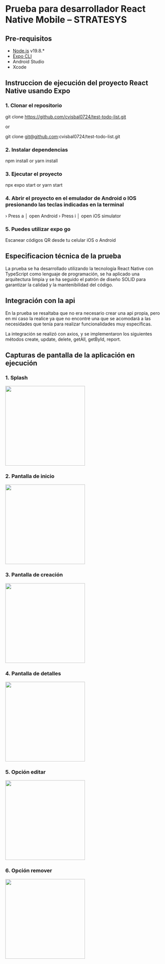 # Prueba para desarrollador React Native Mobile – STRATESYS

## Pre-requisitos
- [Node.js](https://nodejs.org/es) v19.8.*
- [Expo CLI](https://docs.expo.dev/)
- Android Studio
- Xcode

## Instruccion de ejecución del proyecto React Native usando Expo

### 1. Clonar el repositorio

git clone https://github.com/cvisbal0724/test-todo-list.git 

or

git clone git@github.com:cvisbal0724/test-todo-list.git

### 2. Instalar dependencias

npm install or yarn install


### 3. Ejecutar el proyecto

npx expo start or yarn start

### 4. Abrir el proyecto en el emulador de Android o IOS presionando las teclas indicadas en la terminal

› Press a │ open Android
› Press i │ open iOS simulator

### 5. Puedes utilizar expo go

Escanear códigos QR desde tu celular iOS o Android

## Especificacion técnica de la prueba

La prueba se ha desarrollado utilizando la tecnología React Native con TypeScript como lenguaje de programación, se ha aplicado una arquitectura limpia y se ha seguido el patrón de diseño SOLID para garantizar la calidad y la mantenibilidad del código.

## Integración con la api

En la prueba se resaltaba que no era necesario crear una api propia, pero en mi caso la realice ya que no encontré una que se acomodará a las necesidades que tenía para realizar funcionalidades muy específicas.

La integración se realizó con axios, y se implementaron los siguientes métodos create, update, delete, getAll, getById, report.

## Capturas de pantalla de la aplicación en ejecución

### 1. Splash
[<img src="/assets/screenshots/splash.jpeg" width="250"/>](image.png)

### 2. Pantalla de inicio
[<img src="/assets/screenshots/home.jpeg" width="250"/>](image.png)

### 3. Pantalla de creación
[<img src="/assets/screenshots/create.jpeg" width="250"/>](image.png)

### 4. Pantalla de detalles
[<img src="/assets/screenshots/detail.jpeg" width="250"/>](image.png)

### 5. Opción editar
[<img src="/assets/screenshots/edit-option2.jpeg" width="250"/>](image.png)

### 6. Opción remover
[<img src="/assets/screenshots/remove.jpeg" width="250"/>](image.png)
